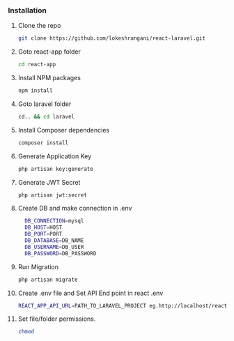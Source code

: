 ### Installation

1. Clone the repo
   ```sh
   git clone https://github.com/lokeshrangani/react-laravel.git
   ```
2. Goto react-app folder 
   ```sh
   cd react-app
   ```
3. Install NPM packages
   ```sh
   npm install
   ```
4. Goto laravel folder 
   ```sh
   cd.. && cd laravel
   ```
5. Install Composer dependencies
   ```sh
   composer install
   ```
6. Generate Application Key
    ```sh
    php artisan key:generate
    ```
7. Generate JWT Secret
    ```sh
    php artisan jwt:secret
    ```
8. Create DB and make connection in .env
    ```sh
      DB_CONNECTION=mysql
      DB_HOST=HOST
      DB_PORT=PORT
      DB_DATABASE=DB_NAME
      DB_USERNAME=DB_USER
      DB_PASSWORD=DB_PASSWORD
    ```
9. Run Migration
    ```sh
    php artisan migrate
    ```
10. Create .env file and Set API End point in react .env
    ```sh
    REACT_APP_API_URL=PATH_TO_LARAVEL_PROJECT eg.http://localhost/react-laravel/laravel
    ```
11. Set file/folder permissions.
    ```sh
    chmod
    ```

